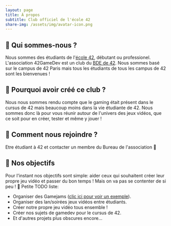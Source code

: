 ```yaml
---
layout: page
title: À propos
subtitle: Club officiel de l'école 42
share-img: /assets/img/avatar-icon.png
---
```


## 💼 Qui sommes-nous ?
Nous sommes des étudiants de l'[école 42](https://42.fr/), débutant ou professionel.
L'association 42GameDev est un club du [BDE de 42](https://s.42l.fr/bde).
Nous sommes basé sur le campus de 42 Paris mais tous les étudiants de tous les campus
de 42 sont les bienvenues !

## 🐣 Pourquoi avoir créé ce club ?
Nous nous sommes rendu compte que le gaming était présent dans le cursus de 42
mais beaucoup moins dans la vie étudiante de 42. Nous sommes donc là pour vous
réunir autour de l'univers des jeux vidéos, que ce soit pour en créer, tester
et même y jouer !

## 🔑 Comment nous rejoindre ?
Etre étudiant à 42 et contacter un membre du Bureau de l'association 🙂

## 🚀 Nos objectifs
Pour l'instant nos objectifs sont simple: aider ceux qui souhaitent créer leur
propre jeu vidéo et passer du bon temps !
Mais on va pas se contenter de si peu !
📝 Petite TODO liste:
- Organiser des Gamejams ([clic ici pour voir un exemple](https://42gamedev.fr/2021-10-18-gamejam-saison-1/)).
- Organiser des lan/soirées jeux vidéos entre étudiants.
- Créer notre propre jeu vidéo tous ensemble !
- Créer nos sujets de gamedev pour le cursus de 42.
- Et d'autres projets plus obscures encore...